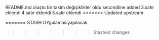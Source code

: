README.md oluştu
bir takim değişiklikler oldu
secondline added
3.satır eklendi
4.satır eklendi
5.satir eklendi
<<<<<<< Updated upstream


=======
STASH UYgulamasıyapılacak
>>>>>>> Stashed changes
